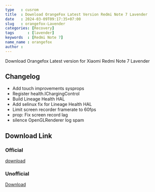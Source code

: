 ```yaml
---
type   : cusrom
title  : Download OrangeFox Latest Version Redmi Note 7 Lavender
date   : 2024-03-09T09:17:35+07:00
slug   : orangefox-Lavender
categories: [Recovery]
tags      : [lavender]
keywords  : [Redmi Note 7]
name_name : orangefox
author :
---
```


Download Orangefox Latest version for Xiaomi Redmi Note 7 Lavender

## Changelog
- Add touch improvements sysprops
- Register health.IChargingControl
- Build Lineage Health HAL
- Add selinux fix for Lineage Health HAL
- Limit screen recorder framerate to 60fps
- prop: Fix screen record lag
- silence OpenGLRenderer log spam


## Download Link
### Official
[download](https://orangefox.download/release/)

### Unofficial
[Download](https://github.com/SDM-660-Zone/Lavender-Hub/raw/4.4/recovery/OrangeFox-Unofficial-lavender-A14-4.4-retro.zip)

